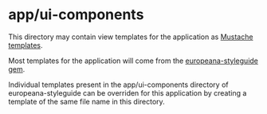 # app/ui-components

This directory may contain view templates for the application as
[Mustache templates](https://github.com/mustache/mustache).

Most templates for the application will come from the
[europeana-styleguide gem](https://github.com/europeana/europeana-styleguide-ruby).

Individual templates present in the app/ui-components directory of 
europeana-styleguide can be overriden for this application by creating
a template of the same file name in this directory.
